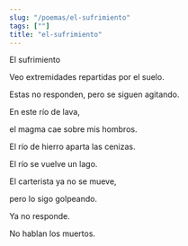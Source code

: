 ```yaml
---
slug: "/poemas/el-sufrimiento"
tags: [""]
title: "el-sufrimiento"
---
```

El sufrimiento

Veo extremidades repartidas por el suelo.

Estas no responden, pero se siguen agitando.

En este río de lava,

el magma cae sobre mis hombros.

El río de hierro aparta las cenizas.

El río se vuelve un lago.

El carterista ya no se mueve,

pero lo sigo golpeando.

Ya no responde.

No hablan los muertos.